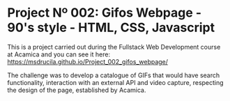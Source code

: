 # Project Nº 002: Gifos Webpage - 90's style - HTML, CSS, Javascript

This is a project carried out during the Fullstack Web Development course at Acamica and you can see it here: https://msdrucila.github.io/Project_002_gifos_webpage/

The challenge was to develop a catalogue of GIFs that would have search functionality, interaction with an external API and video capture, respecting the design of the page, established by Acamica.


